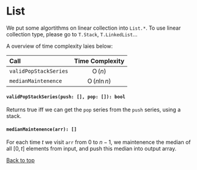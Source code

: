 <a name="list"></a>
# List
We put some algortithms on linear collection into `List.*`. To use linear collection type, please go to `T.Stack`, `T.LinkedList`...

A overview of time complexity laies below:

Call | Time Complexity
:----|:---:
`validPopStackSeries` | $\operatorname{O}(n)$
`medianMaintenence` | $\operatorname{O}(n \ln n)$

#### `validPopStackSeries(push: [], pop: []): bool`
Returns true iff we can get the `pop` series from the `push` series, using a stack.
#### `medianMaintenence(arr): []`
For each time $t$ we visit `arr` from $0$ to $n-1$, we maintenence the median of all $[0, t]$ elements from input, and push this median into output array.

[Back to top](#list)
